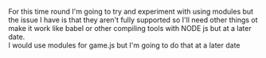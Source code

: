 For this time round I'm going to try and experiment with using modules but the issue I have is that they aren't fully supported so I'll need other things ot make it work like babel or other compiling tools with NODE js but at a later date.  
I would use modules for game.js but I'm going to do that at a later date